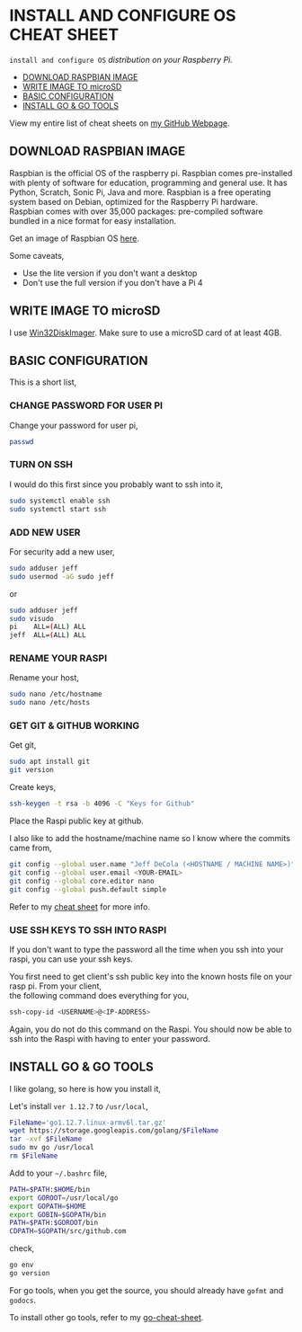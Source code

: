 # INSTALL AND CONFIGURE OS CHEAT SHEET

`install and configure OS` _distribution on your Raspberry Pi._

* [DOWNLOAD RASPBIAN IMAGE](https://github.com/JeffDeCola/my-cheat-sheets/tree/master/other/single-board-computers/raspberry-pi/install-and-configure-os-cheat-sheet#download-raspbian-image)
* [WRITE IMAGE TO microSD](https://github.com/JeffDeCola/my-cheat-sheets/tree/master/other/single-board-computers/raspberry-pi/install-and-configure-os-cheat-sheet#write-image-to-microsd)
* [BASIC CONFIGURATION](https://github.com/JeffDeCola/my-cheat-sheets/tree/master/other/single-board-computers/raspberry-pi/install-and-configure-os-cheat-sheet#basic-configuration)
* [INSTALL GO & GO TOOLS](https://github.com/JeffDeCola/my-cheat-sheets/tree/master/other/single-board-computers/raspberry-pi/install-and-configure-os-cheat-sheet#install-go--go-tools)

View my entire list of cheat sheets on
[my GitHub Webpage](https://jeffdecola.github.io/my-cheat-sheets/).

## DOWNLOAD RASPBIAN IMAGE

Raspbian is the official OS of the raspberry pi.
Raspbian comes pre-installed with plenty of software for education,
programming and general use. It has Python, Scratch, Sonic Pi,
Java and more.
Raspbian is a free operating system based on Debian, optimized for
the Raspberry Pi hardware. Raspbian comes with over 35,000 packages:
pre-compiled software bundled in a nice format for easy installation.

Get an image of Raspbian OS
[here](https://www.raspberrypi.org/downloads/raspbian/).

Some caveats,

* Use the lite version if you don't want a desktop
* Don't use the full version if you don't have a Pi 4

## WRITE IMAGE TO microSD

I use  [Win32DiskImager](https://sourceforge.net/projects/win32diskimager).
Make sure to use a microSD card of at least 4GB.

## BASIC CONFIGURATION

This is a short list,

### CHANGE PASSWORD FOR USER PI

Change your password for user pi,

```bash
passwd
```

### TURN ON SSH

I would do this first since you probably want to ssh into it,

```bash
sudo systemctl enable ssh
sudo systemctl start ssh
```

### ADD NEW USER

For security add a new user,

```bash
sudo adduser jeff
sudo usermod -aG sudo jeff
```

or

```bash
sudo adduser jeff
sudo visudo
pi    ALL=(ALL) ALL
jeff  ALL=(ALL) ALL
```

### RENAME YOUR RASPI

Rename your host,

```bash
sudo nano /etc/hostname
sudo nano /etc/hosts
```

### GET GIT & GITHUB WORKING

Get git,

```bash
sudo apt install git
git version
```

Create keys,

```bash
ssh-keygen -t rsa -b 4096 -C "Keys for Github"
```

Place the Raspi public key at github.

I also like to add the hostname/machine name so I know where the commits came from,

```bash
git config --global user.name "Jeff DeCola (<HOSTNAME / MACHINE NAME>)"
git config --global user.email <YOUR-EMAIL>
git config --global core.editor nano
git config --global push.default simple
```

Refer to my
[cheat sheet](https://github.com/JeffDeCola/my-cheat-sheets/tree/master/software/development/source-version-control/git-cheat-sheet)
for more info.

### USE SSH KEYS TO SSH INTO RASPI

If you don't want to type the password all the time when you ssh
into your raspi, you can use your ssh keys.

You first need to get client's ssh public key into
the known hosts file on your rasp pi.  From your client,\
the following command does everything for you,

```bash
ssh-copy-id <USERNAME>@<IP-ADDRESS>
```

Again, you do not do this command on the Raspi.
You should now be able to ssh into the Raspi
with having to enter your password.

## INSTALL GO & GO TOOLS

I like golang, so here is how you install it,

Let's install `ver 1.12.7`  to `/usr/local`,

```bash
FileName='go1.12.7.linux-armv6l.tar.gz'
wget https://storage.googleapis.com/golang/$FileName
tar -xvf $FileName
sudo mv go /usr/local
rm $FileName
```

Add to your `~/.bashrc` file,

```bash
PATH=$PATH:$HOME/bin
export GOROOT=/usr/local/go
export GOPATH=$HOME
export GOBIN=$GOPATH/bin
PATH=$PATH:$GOROOT/bin
CDPATH=$GOPATH/src/github.com
```

check,

```bash
go env
go version
```

For go tools, when you get the source,
you should already have `gofmt` and `godocs`.

To install other go tools, refer to my
[go-cheat-sheet](https://github.com/JeffDeCola/my-cheat-sheets/blob/master/software/development/languages/go-cheat-sheet/install-and-configure.md#install-go-tools).
